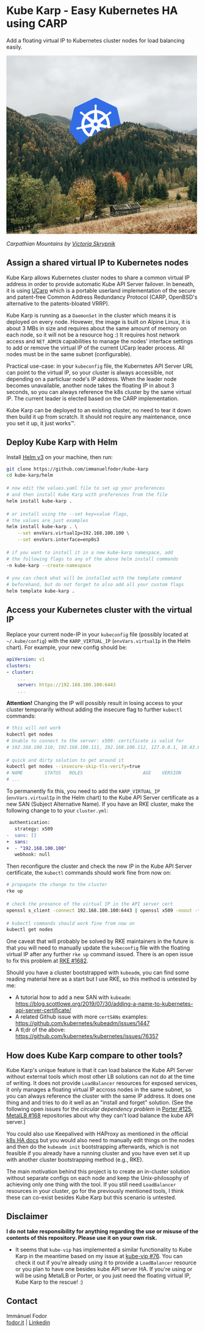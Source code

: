 # Kube Karp - Easy Kubernetes HA using CARP

Add a floating virtual IP to Kubernetes cluster nodes for load balancing easily.

![kube-karp logo](images/kube-karp-logo.jpg)

_Carpathian Mountains by [Victoria Skrypnik](https://unsplash.com/photos/uqirkWaeH0g)_

## Assign a shared virtual IP to Kubernetes nodes

Kube Karp allows Kubernetes cluster nodes to share a common virtual IP address in order to provide automatic Kube API Server failover. In beneath, it is using [UCarp](https://github.com/lorf/UCarp) which is a portable userland implementation of the secure and patent-free Common Address Redundancy Protocol (CARP, OpenBSD's alternative to the patents-bloated VRRP).

Kube Karp is running as a `DaemonSet` in the cluster which means it is deployed on every node. Hovewer, the image is built on Alpine Linux, it is about 3 MBs in size and requires about the same amount of memory on each node, so it will not be a resource hog :) It requires host network access and `NET_ADMIN` capabilities to manage the nodes' interface settings to add or remove the virtual IP of the current UCarp leader process. All nodes must be in the same subnet (configurable).

Practical use-case: in your `kubeconfig` file, the Kubernetes API Server URL can point to the virtual IP, so your cluster is always accessible, not depending on a particluar node's IP address. When the leader node becomes unavailable, another node takes the floating IP in about 3 seconds, so you can always reference the k8s cluster by the same virtual IP. The current leader is elected based on the CARP implementation.

Kube Karp can be deployed to an existing cluster, no need to tear it down then build it up from scratch. It should not require any maintenance, once you set it up, it just works™.

## Deploy Kube Karp with Helm

Install [Helm v3](https://github.com/helm/helm) on your machine, then run:

```bash
git clone https://github.com/immanuelfodor/kube-karp
cd kube-karp/helm

# now edit the values.yaml file to set up your preferences
# and then install Kube Karp with preferences from the file
helm install kube-karp .

# or install using the --set key=value flags,
# the values are just examples
helm install kube-karp . \
    --set envVars.virtualIp=192.168.100.100 \
    --set envVars.interface=enp0s3

# if you want to install it in a new kube-karp namespace, add
# the following flags to any of the above helm install commands
-n kube-karp --create-namespace

# you can check what will be installed with the template command
# beforehand, but do not forget to also add all your custom flags
helm template kube-karp .
```

## Access your Kubernetes cluster with the virtual IP

Replace your current node-IP in your `kubeconfig` file (possibly located at `~/.kube/config`) with the `KARP_VIRTUAL_IP` (`envVars.virtualIp` in the Helm chart). For example, your new config should be:

```yaml
apiVersion: v1
clusters:
- cluster:
    ...
    server: https://192.168.100.100:6443
    ...
```

**Attention!** Changing the IP will possibly result in losing access to your cluster temporarily without adding the insecure flag to further `kubectl` commands:

```bash
# this will not work
kubectl get nodes
# Unable to connect to the server: x509: certificate is valid for
# 192.168.100.110, 192.168.100.111, 192.168.100.112, 127.0.0.1, 10.43.0.1, not 192.168.100.100

# quick and dirty solution to get around it
kubectl get nodes --insecure-skip-tls-verify=true
# NAME        STATUS   ROLES                      AGE    VERSION
# ...
```

To permanently fix this, you need to add the `KARP_VIRTUAL_IP` (`envVars.virtualIp` in the Helm chart) to the Kube API Server certificate as a new SAN (Subject Alternative Name). If you have an RKE cluster, make the following change to to your `cluster.yml`:

```diff
 authentication:
   strategy: x509
-  sans: []
+  sans:
+  - "192.168.100.100"
   webhook: null
```

Then reconfigure the cluster and check the new IP in the Kube API Server certificate, the `kubectl` commands should work fine from now on:

```bash
# propagate the change to the cluster
rke up

# check the presence of the virtual IP in the API server cert
openssl s_client -connect 192.168.100.100:6443 | openssl x509 -noout -text

# kubectl commands should work fine from now on
kubectl get nodes
```

One caveat that will probably be solved by RKE maintainers in the future is that you will need to manually update the `kubeconfig` file with the floating virtual IP after any further `rke up` command issued. There is an open issue to fix this problem at [RKE #1682](https://github.com/rancher/rke/issues/1682).

Should you have a cluster bootstrapped with `kubeadm`, you can find some reading material here as a start but I use RKE, so this method is untested by me:
- A tutorial how to add a new SAN with `kubeadm`: https://blog.scottlowe.org/2019/07/30/adding-a-name-to-kubernetes-api-server-certificate/
- A related Github issue with more `certSANs` examples: https://github.com/kubernetes/kubeadm/issues/1447
- A tl;dr of the above: https://github.com/kubernetes/kubernetes/issues/76357

## How does Kube Karp compare to other tools?

Kube Karp's unique feature is that it can load balance the Kube API Server without external tools which most other LB solutions can not do at the time of writing. It does not provide `LoadBalancer` resources for exposed services, it only manages a floating virtual IP accross nodes in the same subnet, so you can always reference the cluster with the same IP address. It does one thing and and tries to do it well as an "install and forget" solution. (See the following open issues for the _circular dependency problem_ in [Porter #125](https://github.com/kubesphere/porter/issues/125), [MetalLB #168](https://github.com/metallb/metallb/issues/168) repositories about why they can't load balance the kube API server.)

You could also use Keepalived with HAProxy as mentioned in the official [k8s HA docs](https://github.com/kubernetes/kubeadm/blob/master/docs/ha-considerations.md) but you would also need to manually edit things on the nodes and then do the `kubeadm init` bootstrapping afterwards, which is not feasible if you already have a running cluster and you have even set it up with another cluster bootstrapping method (e.g., RKE).

The main motivation behind this project is to create an in-cluster solution without separate configs on each node and keep the Unix-philosophy of achieving only one thing with the tool. If you still need `LoadBalancer` resources in your cluster, go for the previously mentioned tools, I think these can co-exist besides Kube Karp but this scenario is untested.

## Disclaimer

**I do not take responsibility for anything regarding the use or misuse of the contents of this repository. Please use it on your own risk.**

- It seems that `kube-vip` has implemented a similar functionality to Kube Karp in the meantime based on my issue at [kube-vip #76](https://github.com/plunder-app/kube-vip/issues/76). You can check it out if you're already using it to provide a `LoadBalancer` resource or you plan to have one besides kube API server HA. If you're using or will be using MetalLB or Porter, or you just need the floating virtual IP, Kube Karp to the rescue! :)

## Contact

Immánuel Fodor  
[fodor.it](https://fodor.it/kubekarpit) | [Linkedin](https://fodor.it/kubekarpin)
